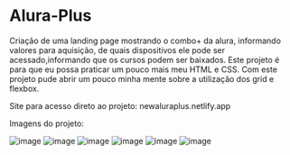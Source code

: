 # Alura-Plus

Criação de uma landing page mostrando o combo+ da alura, informando valores para aquisição, de quais dispositivos ele pode ser acessado,informando que os cursos podem ser baixados.
Este projeto é para que eu possa praticar um pouco mais meu HTML e CSS.
Com este projeto pude abrir um pouco minha mente sobre a utilização dos grid e flexbox.

Site para acesso direto ao projeto: newaluraplus.netlify.app

Imagens do projeto:

![image](https://user-images.githubusercontent.com/121901080/214204846-2fb6e250-3ad2-4ca7-85f2-2dbf1aea92b4.png)
![image](https://user-images.githubusercontent.com/121901080/214204873-68da2c3a-42ec-4884-b45c-ee663c900531.png)
![image](https://user-images.githubusercontent.com/121901080/214204895-f2605c91-ada1-4123-972d-7e7041513e12.png)
![image](https://user-images.githubusercontent.com/121901080/214204911-e2ea71e0-e919-447f-a9df-2b7a521961f9.png)
![image](https://user-images.githubusercontent.com/121901080/214204932-688cd0e1-b7d2-486f-bca3-042bd5b4948d.png)
![image](https://user-images.githubusercontent.com/121901080/214204972-4657e136-479f-4d18-8e90-6cf8db261de0.png)

